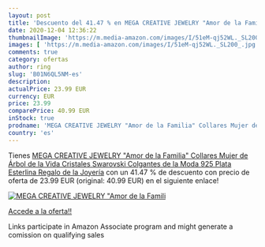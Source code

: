 ```yaml
---
layout: post
title: 'Descuento del 41.47 % en MEGA CREATIVE JEWELRY "Amor de la Famili'
date: 2020-12-04 12:36:22
thumbnailImage: 'https://m.media-amazon.com/images/I/51eM-qj52WL._SL200_.jpg'
images: [ 'https://m.media-amazon.com/images/I/51eM-qj52WL._SL200_.jpg' ]
comments: true
category: ofertas
author: ring
slug: 'B01N6QL5NM-es'
description:
actualPrice: 23.99 EUR
currency: EUR
price: 23.99
comparePrice: 40.99 EUR
inStock: true
prodname: 'MEGA CREATIVE JEWELRY "Amor de la Familia" Collares Mujer de Árbol de la Vida Cristales Swarovski Colgantes de la Moda 925 Plata Esterlina  Regalo de la Joyería'
country: 'es'
---
```


Tienes [MEGA CREATIVE JEWELRY "Amor de la Familia" Collares Mujer de Árbol de la Vida Cristales Swarovski Colgantes de la Moda 925 Plata Esterlina  Regalo de la Joyería](https://www.amazon.es/dp/B01N6QL5NM/?tag=tolees-21) con un 41.47 % de descuento con precio de oferta de 23.99 EUR (original: 40.99 EUR) en el siguiente enlace!

[![MEGA CREATIVE JEWELRY "Amor de la Famili](https://m.media-amazon.com/images/I/51eM-qj52WL._SL200_.jpg)](https://www.amazon.es/dp/B01N6QL5NM/?tag=tolees-21)

[Accede a la oferta!!](https://www.amazon.es/dp/B01N6QL5NM/?tag=tolees-21)

Links participate in Amazon Associate program and might generate a comission on qualifying sales



